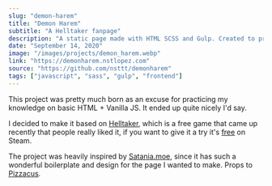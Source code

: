 ```yaml
---
slug: "demon-harem"
title: "Demon Harem"
subtitle: "A Helltaker fanpage"
description: "A static page made with HTML SCSS and Gulp. Created to practice my styling and basic web development skill without any framework whatsoever."
date: "September 14, 2020"
image: "/images/projects/demon_harem.webp"
link: "https://demonharem.nstlopez.com"
source: "https://github.com/nsttt/demonharem"
tags: ["javascript", "sass", "gulp", "frontend"]
---
```


This project was pretty much born as an excuse for practicing my knowledge on basic HTML + Vanilla JS. It ended up quite nicely I'd say.

I decided to make it based on [Helltaker](https://store.steampowered.com/app/1289310/Helltaker/), which is a free game that came up recently that people really liked it, if you want to give it a try it's [free](https://store.steampowered.com/app/1289310/Helltaker/) on Steam.

The project was heavily inspired by [Satania.moe](https://satania.moe/), since it has such a wonderful boilerplate and design for the page I wanted to make. Props to [Pizzacus](https://github.com/Pizzacus/).

